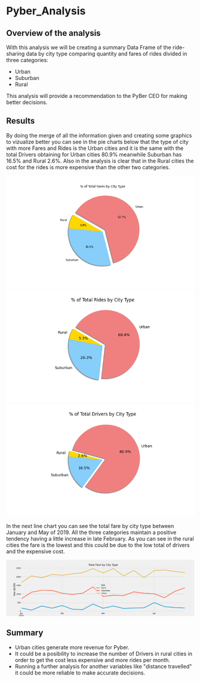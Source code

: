 # Pyber_Analysis

## Overview of the analysis

With this analysis we will be creating a summary Data Frame of the ride-sharing data by city type comparing quantity and fares of rides divided in three categories:

* Urban
* Suburban 
* Rural 

This analysis will provide a recommendation to the PyBer CEO for making better decisions.

## Results 

By doing the merge of all the information given and creating some graphics to vizualize better you can see in the pie charts below that the type of city with more Fares and Rides is the Urban cities and it is the same with the total Drivers obtaining for Urban cities 80.9% meanwhile Suburban has 16.5% and Rural 2.6%. Also in the analysis is clear that in the Rural cities the cost for the rides is more expensive than the other two categories. 

<img src="Analysis/Fig5.png" width="700">
<img src="Analysis/Fig6.png" width="700">
<img src="Analysis/Fig7.png" width="700">

In the next line chart you can see the total fare by city type between January and May of 2019. All the three categories maintain a positive tendency having a little increase in late February. As you can see in the rural cities the fare is the lowest and this could be due to the low total of drivers and the expensive cost. 

<img src="Analysis/PyBer_fare_summary.png" width="800">

## Summary 

* Urban cities generate more revenue for Pyber.
* It could be a posibility to increase the number of Drivers in rural cities in order to get the cost less expensive and more rides per month. 
* Running a further analysis for another variables like "distance travelled" it could be more reliable to make accurate decisions. 